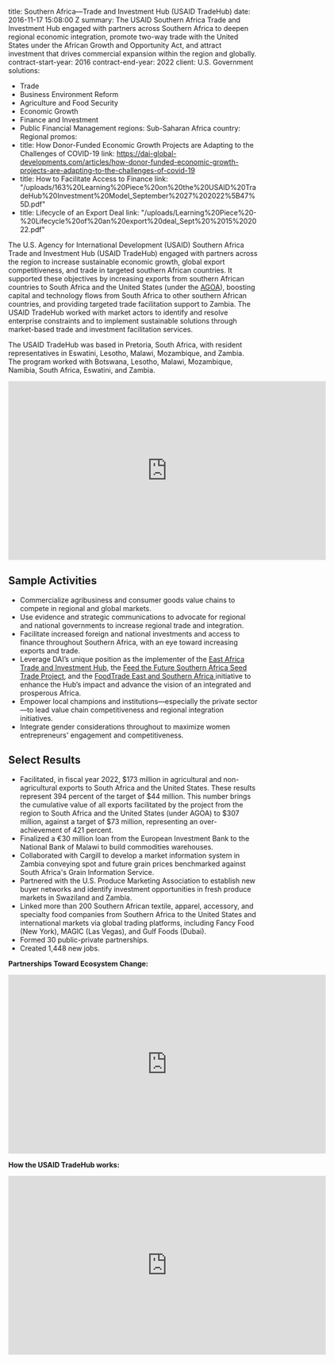 
title: Southern Africa—Trade and Investment Hub (USAID TradeHub)
date: 2016-11-17 15:08:00 Z
summary: The USAID Southern Africa Trade and Investment Hub engaged with partners
  across Southern Africa to deepen regional economic integration, promote two-way
  trade with the United States under the African Growth and Opportunity Act, and attract
  investment that drives commercial expansion within the region and globally.
contract-start-year: 2016
contract-end-year: 2022
client: U.S. Government
solutions:
- Trade
- Business Environment Reform
- Agriculture and Food Security
- Economic Growth
- Finance and Investment
- Public Financial Management
regions: Sub-Saharan Africa
country: Regional
promos:
- title: How Donor-Funded Economic Growth Projects are Adapting to the Challenges
    of COVID-19
  link: https://dai-global-developments.com/articles/how-donor-funded-economic-growth-projects-are-adapting-to-the-challenges-of-covid-19
- title: How to Facilitate Access to Finance
  link: "/uploads/163%20Learning%20Piece%20on%20the%20USAID%20TradeHub%20Investment%20Model_September%2027%202022%5B47%5D.pdf"
- title: Lifecycle of an Export Deal
  link: "/uploads/Learning%20Piece%20-%20Lifecycle%20of%20an%20export%20deal_Sept%20%2015%202022.pdf"


The U.S. Agency for International Development (USAID) Southern Africa Trade and Investment Hub (USAID TradeHub) engaged with partners across the region to increase sustainable economic growth, global export competitiveness, and trade in targeted southern African countries. It supported these objectives by increasing exports from southern African countries to South Africa and the United States (under the [AGOA](https://ustr.gov/issue-areas/trade-development/preference-programs/african-growth-and-opportunity-act-agoa)), boosting capital and technology flows from South Africa to other southern African countries, and providing targeted trade facilitation support to Zambia. The USAID TradeHub worked with market actors to identify and resolve enterprise constraints and to implement sustainable solutions through market-based trade and investment facilitation services.

The USAID TradeHub was based in Pretoria, South Africa, with resident representatives in Eswatini, Lesotho, Malawi, Mozambique, and Zambia. The program worked with Botswana, Lesotho, Malawi, Mozambique, Namibia, South Africa, Eswatini, and Zambia.

<iframe src="https://player.vimeo.com/video/266114693" width="640" height="360" frameborder="0" webkitallowfullscreen mozallowfullscreen allowfullscreen></iframe>

## Sample Activities

* Commercialize agribusiness and consumer goods value chains to compete in regional and global markets.
* Use evidence and strategic communications to advocate for regional and national governments to increase regional trade and integration.
* Facilitate increased foreign and national investments and access to finance throughout Southern Africa, with an eye toward increasing exports and trade.
* Leverage DAI’s unique position as the implementer of the [East Africa Trade and Investment Hub](preview-dai.com/our-work/projects/east-africa-trade-and-investment-hub-tih), the [Feed the Future Southern Africa Seed Trade Project](https://manage.siteleaf.com/documents/57f29ba72aacdd76b3228f3a/edit), and the [FoodTrade East and Southern Africa ](preview-dai.com/our-work/projects/east-and-southern-africa-foodtrade-esa)initiative to enhance the Hub’s impact and advance the vision of an integrated and prosperous Africa.
* Empower local champions and institutions—especially the private sector—to lead value chain competitiveness and regional integration initiatives.
* Integrate gender considerations throughout to maximize women entrepreneurs' engagement and competitiveness.

## Select Results

* Facilitated, in fiscal year 2022, $173 million in agricultural and non-agricultural exports to South Africa and the United States. These results represent 394 percent of the target of $44 million. This number brings the cumulative value of all exports facilitated by the project from the region to South Africa and the United States (under AGOA) to $307 million, against a target of $73 million, representing an over-achievement of 421 percent.
* Finalized a €30 million loan from the European Investment Bank to the National Bank of Malawi to build commodities warehouses.
* Collaborated with Cargill to develop a market information system in Zambia conveying spot and future grain prices benchmarked against South Africa's Grain Information Service.
* Partnered with the U.S. Produce Marketing Association to establish new buyer networks and identify investment opportunities in fresh produce markets in Swaziland and Zambia.
* Linked more than 200 Southern African textile, apparel, accessory, and specialty food companies from Southern Africa to the United States and international markets via global trading platforms, including Fancy Food (New York), MAGIC (Las Vegas), and Gulf Foods (Dubai).
* Formed 30 public-private partnerships.
* Created 1,448 new jobs.

**Partnerships Toward Ecosystem Change:**
<iframe src="https://player.vimeo.com/video/743060212?h=0bf31a271f" width="640" height="360" frameborder="0" allow="autoplay; fullscreen; picture-in-picture" allowfullscreen></iframe>

**How the USAID TradeHub works:**
<iframe src="https://player.vimeo.com/video/497656901" width="640" height="360" frameborder="0" allow="autoplay; fullscreen" allowfullscreen></iframe>
